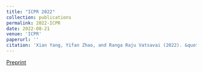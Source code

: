 ```yaml
---
title: "ICPR 2022"
collection: publications
permalink: 2022-ICPR
date: 2022-08-21
venue: 'ICPR'
paperurl: ''
citation: 'Xian Yang, Yifan Zhao, and Ranga Raju Vatsavai (2022). &quot;Deep residual network with multi-image attention for imputing under clouds in satellite imagery.&quot; <i>26th International Conference on Pattern Recognition</i>. 1(2).'
---
```


[Preprint](https://arxiv.org/abs/2004.09665)
